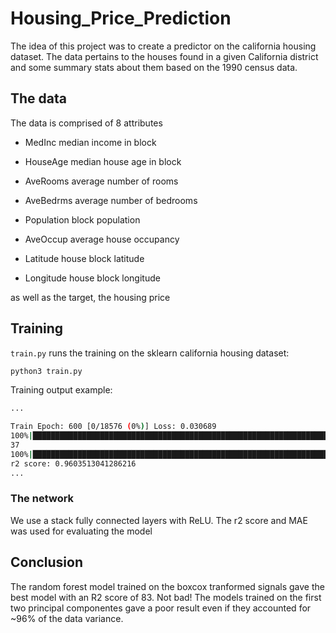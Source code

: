 # Housing_Price_Prediction

The idea of this project was to create a predictor on the california housing dataset. The data pertains to the houses found in a given California district and some summary stats about them based on the 1990 census data.

## The data

The data is comprised of 8 attributes

* MedInc median income in block

* HouseAge median house age in block

* AveRooms average number of rooms

* AveBedrms average number of bedrooms

* Population block population

* AveOccup average house occupancy

* Latitude house block latitude

* Longitude house block longitude

as well as the target, the housing price

## Training

`train.py` runs the training on the sklearn california housing dataset:

```bash
python3 train.py
```

Training output example:

```bash
...

Train Epoch: 600 [0/18576 (0%)] Loss: 0.030689
100%|██████████████████████████████████████████████████████████████████████████████████████████████████████████████████████████████████████████████████████| 37/37 [00:00<00:00, 155.59it/s]
37
100%|██████████████████████████████████████████████████████████████████████████████████████████████████████████████████████████████████████████████████████| 37/37 [00:00<00:00, 159.08it/s]
r2 score: 0.9603513041286216
...
```

### The network

We use a stack fully connected layers with ReLU. The r2 score and MAE was used for evaluating the model 

## Conclusion

The random forest model trained on the boxcox tranformed signals gave the best model with an R2 score of 83. Not bad! The models trained on the first two principal componentes gave a poor result even if they accounted for ~96% of the data variance.

